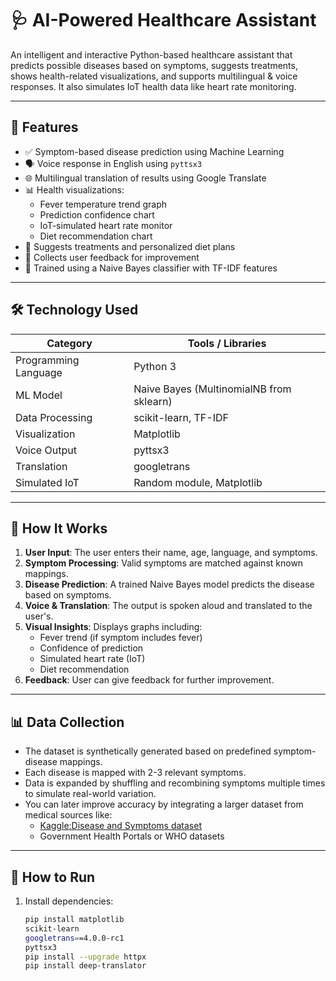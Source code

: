 # 🩺 AI-Powered Healthcare Assistant

An intelligent and interactive Python-based healthcare assistant that predicts possible diseases based on symptoms, suggests treatments, shows health-related visualizations, and supports multilingual & voice responses. It also simulates IoT health data like heart rate monitoring.

---

## 🚀 Features

- ✅ Symptom-based disease prediction using Machine Learning
- 🗣️ Voice response in English using `pyttsx3`
- 🌐 Multilingual translation of results using Google Translate
- 📊 Health visualizations:
  - Fever temperature trend graph
  - Prediction confidence chart
  - IoT-simulated heart rate monitor
  - Diet recommendation chart
- 🥗 Suggests treatments and personalized diet plans
- 🔁 Collects user feedback for improvement
- 🧠 Trained using a Naive Bayes classifier with TF-IDF features

---

## 🛠️ Technology Used

| Category            | Tools / Libraries                         |
|---------------------|-------------------------------------------|
| Programming Language| Python 3                                  |
| ML Model            | Naive Bayes (MultinomialNB from sklearn)  |
| Data Processing     | scikit-learn, TF-IDF                      |
| Visualization       | Matplotlib                               |
| Voice Output        | pyttsx3                                   |
| Translation         | googletrans                               |
| Simulated IoT       | Random module, Matplotlib                 |

---

## 🔄 How It Works

1. **User Input**: The user enters their name, age, language, and symptoms.
2. **Symptom Processing**: Valid symptoms are matched against known mappings.
3. **Disease Prediction**: A trained Naive Bayes model predicts the disease based on symptoms.
4. **Voice & Translation**: The output is spoken aloud and translated to the user's.
5. **Visual Insights**: Displays graphs including:
   - Fever trend (if symptom includes fever)
   - Confidence of prediction
   - Simulated heart rate (IoT)
   - Diet recommendation
6. **Feedback**: User can give feedback for further improvement.

---

## 📊 Data Collection

- The dataset is synthetically generated based on predefined symptom-disease mappings.
- Each disease is mapped with 2-3 relevant symptoms.
- Data is expanded by shuffling and recombining symptoms multiple times to simulate real-world variation.
- You can later improve accuracy by integrating a larger dataset from medical sources like:
  - [Kaggle:Disease and Symptoms dataset](https://www.kaggle.com)
  - Government Health Portals or WHO datasets

---

## 📌 How to Run

1. Install dependencies:
   ```bash
   pip install matplotlib
   scikit-learn
   googletrans==4.0.0-rc1
   pyttsx3
   pip install --upgrade httpx
   pip install deep-translator


